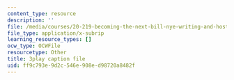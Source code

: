 ```yaml
---
content_type: resource
description: ''
file: /media/courses/20-219-becoming-the-next-bill-nye-writing-and-hosting-the-educational-show-january-iap-2015/ff9c793e9d2c546e908ed98720a8482f_zIkFlvzJLNY.vtt
file_type: application/x-subrip
learning_resource_types: []
ocw_type: OCWFile
resourcetype: Other
title: 3play caption file
uid: ff9c793e-9d2c-546e-908e-d98720a8482f
---
```

